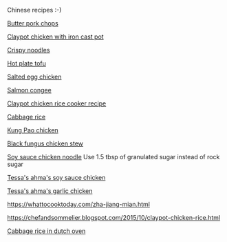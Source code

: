 Chinese recipes :-) 

[Butter pork chops](http://themeatmen.sg/butter-pork-chops/)

[Claypot chicken with iron cast pot](https://chefandsommelier.blogspot.com/2015/10/claypot-chicken-rice.html)

[Crispy noodles](https://noobcook.com/seafood-crispy-noodles/2/)

[Hot plate tofu](https://themeatmen.sg/hotplate-tofu/)

[Salted egg chicken](https://themeatmen.sg/salted-egg-yolk-chicken/)

[Salmon congee](https://thecookingbunny.blogspot.com/2012/03/salmon-rice-porridge-salmon-congee.html)

[Claypot chicken rice cooker recipe](https://noobcook.com/chicken-lup-cheong-rice/)

[Cabbage rice](https://noobcook.com/cabbage-rice/2/)

[Kung Pao chicken](http://themeatmen.sg/kung-pao-chicken/)

[Black fungus chicken stew](https://rasamalaysia.com/chinese-chicken-stew-recipe/)

[Soy sauce chicken noodle](http://themeatmen.sg/recipe-soy-sauce-chicken-noodle/)
Use 1.5 tbsp of granulated sugar instead of rock sugar

[Tessa's ahma's soy sauce chicken](/chinese/soy-sauce-chicken.md)

[Tessa's ahma's garlic chicken](/chinese/garlic-chicken.md)



https://whattocooktoday.com/zha-jiang-mian.html

https://chefandsommelier.blogspot.com/2015/10/claypot-chicken-rice.html

[Cabbage rice in dutch oven](https://travelling-foodies.com/2016/10/21/cabbage-rice/) 
